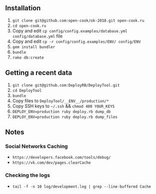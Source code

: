 ## Installation

1. `git clone git@github.com:open-cook/ok-2018.git open-cook.ru`
2. `cd open-cook.ru`
3. Copy and edit `cp config/config.examples/database.yml config/database.yml` file
4. Copy and edit `cp -r config/config.examples/ENV/ config/ENV`
5. `gem install bundler`
6. `bundle`
7. `rake db:create`

## Getting a recent data

1. `git clone git@github.com:DeployRB/DeployTool.git`
2. `cd DeployTool`
3. `bundle`
4. Copy files to `DeployTool/__ENV__/production/*`
5. Copy SSH keys to `~/.ssh` && `chmod 400 YOUR_KEYS`
6. `DEPLOY_ENV=production ruby deploy.rb dump_db`
7. `DEPLOY_ENV=production ruby deploy.rb dump_files`

## Notes

### Social Networks Caching

* `https://developers.facebook.com/tools/debug/`
* `https://vk.com/dev/pages.clearCache`

### Checking the logs

* `tail -f -n 10 log/development.log | grep --line-buffered Cache`
